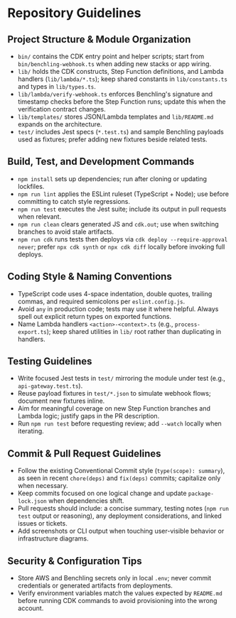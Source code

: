# Repository Guidelines

## Project Structure & Module Organization

- `bin/` contains the CDK entry point and helper scripts; start from `bin/benchling-webhook.ts` when adding new stacks or app wiring.
- `lib/` holds the CDK constructs, Step Function definitions, and Lambda handlers (`lib/lambda/*.ts`); keep shared constants in `lib/constants.ts` and types in `lib/types.ts`.
- `lib/lambda/verify-webhook.ts` enforces Benchling's signature and timestamp checks before the Step Function runs; update this when the verification contract changes.
- `lib/templates/` stores JSON/Lambda templates and `lib/README.md` expands on the architecture.
- `test/` includes Jest specs (`*.test.ts`) and sample Benchling payloads used as fixtures; prefer adding new fixtures beside related tests.

## Build, Test, and Development Commands

- `npm install` sets up dependencies; run after cloning or updating lockfiles.
- `npm run lint` applies the ESLint ruleset (TypeScript + Node); use before committing to catch style regressions.
- `npm run test` executes the Jest suite; include its output in pull requests when relevant.
- `npm run clean` clears generated JS and `cdk.out`; use when switching branches to avoid stale artifacts.
- `npm run cdk` runs tests then deploys via `cdk deploy --require-approval never`; prefer `npx cdk synth` or `npx cdk diff` locally before invoking full deploys.

## Coding Style & Naming Conventions

- TypeScript code uses 4-space indentation, double quotes, trailing commas, and required semicolons per `eslint.config.js`.
- Avoid `any` in production code; tests may use it where helpful. Always spell out explicit return types on exported functions.
- Name Lambda handlers `<action>-<context>.ts` (e.g., `process-export.ts`); keep shared utilities in `lib/` root rather than duplicating in handlers.

## Testing Guidelines

- Write focused Jest tests in `test/` mirroring the module under test (e.g., `api-gateway.test.ts`).
- Reuse payload fixtures in `test/*.json` to simulate webhook flows; document new fixtures inline.
- Aim for meaningful coverage on new Step Function branches and Lambda logic; justify gaps in the PR description.
- Run `npm run test` before requesting review; add `--watch` locally when iterating.

## Commit & Pull Request Guidelines

- Follow the existing Conventional Commit style (`type(scope): summary`), as seen in recent `chore(deps)` and `fix(deps)` commits; capitalize only when necessary.
- Keep commits focused on one logical change and update `package-lock.json` when dependencies shift.
- Pull requests should include: a concise summary, testing notes (`npm run test` output or reasoning), any deployment considerations, and linked issues or tickets.
- Add screenshots or CLI output when touching user-visible behavior or infrastructure diagrams.

## Security & Configuration Tips

- Store AWS and Benchling secrets only in local `.env`; never commit credentials or generated artifacts from deployments.
- Verify environment variables match the values expected by `README.md` before running CDK commands to avoid provisioning into the wrong account.
